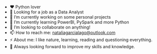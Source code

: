 - ❤  Python lover
- 👀 Looking for a job as a Data Analyst
- 🔭 I’m currently working on some personal projects
- 🌱 I’m currently learning PowerBI, PySpark and more Python 
- 👯 I’m looking to collaborate on anything!
- 📫 How to reach me: nataliagarcialago@outlook.com
- ⚡ About me: I like nature, learning, reading and questioning everything.
- 🧐 Always looking forward to improve my skills and knowledge.
